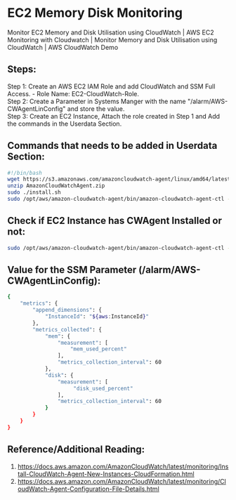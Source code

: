 # EC2 Memory Disk Monitoring
Monitor EC2 Memory and Disk Utilisation using CloudWatch | AWS EC2 Monitoring with Cloudwatch | Monitor Memory and Disk Utilisation using CloudWatch | AWS CloudWatch Demo

## Steps:

Step 1: Create an AWS EC2 IAM Role and add CloudWatch and SSM Full Access. - Role Name: EC2-CloudWatch-Role. \
Step 2: Create a Parameter in Systems Manger with the name "/alarm/AWS-CWAgentLinConfig" and store the value. \
Step 3: Create an EC2 Instance, Attach the role created in Step 1 and Add the commands in the Userdata Section.


## Commands that needs to be added in Userdata Section:
```bash
#!/bin/bash
wget https://s3.amazonaws.com/amazoncloudwatch-agent/linux/amd64/latest/AmazonCloudWatchAgent.zip
unzip AmazonCloudWatchAgent.zip
sudo ./install.sh
sudo /opt/aws/amazon-cloudwatch-agent/bin/amazon-cloudwatch-agent-ctl -a fetch-config -m ec2 -c ssm:/alarm/AWS-CWAgentLinConfig -s
```
## Check if EC2 Instance has CWAgent Installed or not:
```bash
sudo /opt/aws/amazon-cloudwatch-agent/bin/amazon-cloudwatch-agent-ctl -m ec2 -a status
```

## Value for the SSM Parameter (/alarm/AWS-CWAgentLinConfig):
```bash
{
	"metrics": {
		"append_dimensions": {
			"InstanceId": "${aws:InstanceId}"
		},
		"metrics_collected": {
			"mem": {
				"measurement": [
					"mem_used_percent"
				],
				"metrics_collection_interval": 60
			},
            "disk": {
				"measurement": [
                     "disk_used_percent"
				],
				"metrics_collection_interval": 60
			}
		}
	}
}
```

## Reference/Additional Reading:
1. https://docs.aws.amazon.com/AmazonCloudWatch/latest/monitoring/Install-CloudWatch-Agent-New-Instances-CloudFormation.html
2. https://docs.aws.amazon.com/AmazonCloudWatch/latest/monitoring/CloudWatch-Agent-Configuration-File-Details.html


